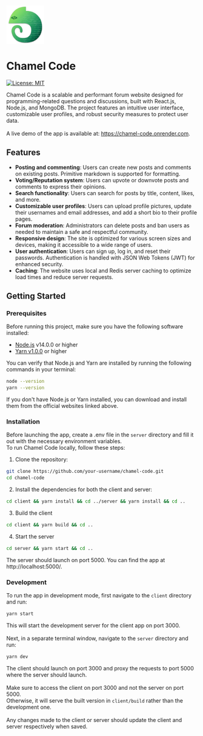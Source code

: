 <img src="/client/src/images/logo.png" alt="Chamel Code logo" width="100" height="100">

# Chamel Code
[![License: MIT](https://img.shields.io/badge/License-MIT-yellow.svg)](https://opensource.org/licenses/MIT)

Chamel Code is a scalable and performant forum website designed for programming-related questions and discussions, built with React.js, Node.js, and MongoDB. The project features an intuitive user interface, customizable user profiles, and robust security measures to protect user data.</br>
</br>
A live demo of the app is available at: https://chamel-code.onrender.com.

## Features

* **Posting and commenting**: Users can create new posts and comments on existing posts. Primitive markdown is supported for formatting.
* **Voting/Reputation system**: Users can upvote or downvote posts and comments to express their opinions.
* **Search functionality**: Users can search for posts by title, content, likes, and more.
* **Customizable user profiles**: Users can upload profile pictures, update their usernames and email addresses, and add a short bio to their profile pages.
* **Forum moderation**: Administrators can delete posts and ban users as needed to maintain a safe and respectful community.
* **Responsive design**: The site is optimized for various screen sizes and devices, making it accessible to a wide range of users.
* **User authentication**: Users can sign up, log in, and reset their passwords. Authentication is handled with JSON Web Tokens (JWT) for enhanced security.
* **Caching**: The website uses local and Redis server caching to optimize load times and reduce server requests.

## Getting Started

### Prerequisites

Before running this project, make sure you have the following software installed:

* [Node.js](https://nodejs.org/en/) v14.0.0 or higher
* [Yarn v1.0.0](https://yarnpkg.com/) or higher

You can verify that Node.js and Yarn are installed by running the following commands in your terminal:

```sh
node --version
yarn --version
```

If you don't have Node.js or Yarn installed, you can download and install them from the official websites linked above.

### Installation

Before launching the app, create a .env file in the `server` directory and fill it out with the necessary environment variables.</br>
To run Chamel Code locally, follow these steps:

1. Clone the repository:

```sh
git clone https://github.com/your-username/chamel-code.git
cd chamel-code
``` 

2. Install the dependencies for both the client and server:

```sh
cd client && yarn install && cd ../server && yarn install && cd ..
```

3. Build the client

```sh
cd client && yarn build && cd ..
```

4. Start the server

```sh
cd server && yarn start && cd ..
```

The server should launch on port 5000. You can find the app at http://localhost:5000/.

### Development

To run the app in development mode, first navigate to the `client` directory and run:

```sh
yarn start
```

This will start the development server for the client app on port 3000.</br>
</br>
Next, in a separate terminal window, navigate to the `server` directory and run:

```sh
yarn dev
```

The client should launch on port 3000 and proxy the requests to port 5000 where the server should launch.</br>
</br>
Make sure to access the client on port 3000 and not the server on port 5000.</br>
Otherwise, it will serve the built version in `client/build` rather than the development one.</br>
</br>
Any changes made to the client or server should update the client and server respectively when saved.
